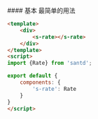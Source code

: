 <text lang="cn">
#### 基本
最简单的用法
</text>

```html
<template>
    <div>
        <s-rate></s-rate>
    </div>
</template>
<script>
import {Rate} from 'santd';

export default {
    components: {
        's-rate': Rate
    }
}
</script>
```
